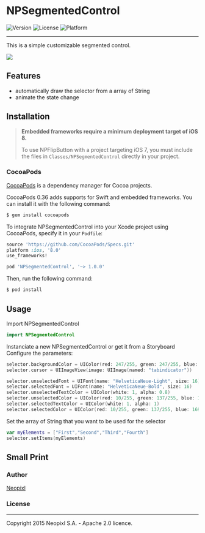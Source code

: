 # NPSegmentedControl
![Version](https://img.shields.io/cocoapods/v/NPSegmentedControl.svg?style=flat)
![License](https://img.shields.io/cocoapods/l/NPSegmentedControl.svg?style=flat)
![Platform](https://img.shields.io/cocoapods/p/NPSegmentedControl.svg?style=flat)
***

This is a simple customizable segmented control.

<img src = "https://raw.githubusercontent.com/neopixl/NPSegmentedControl/master/Documentation/npsepgmentedcontrol.gif" />

## Features

- automatically draw the selector from a array of String
- animate the state change

## Installation

> **Embedded frameworks require a minimum deployment target of iOS 8.**
>
> To use NPFlipButton with a project targeting iOS 7, you must include the files in `Classes/NPSegmentedControl` directly in your project.
>

### CocoaPods

[CocoaPods](http://cocoapods.org) is a dependency manager for Cocoa projects.

CocoaPods 0.36 adds supports for Swift and embedded frameworks. You can install it with the following command:

```bash
$ gem install cocoapods
```

To integrate NPSegmentedControl into your Xcode project using CocoaPods, specify it in your `Podfile`:

```ruby
source 'https://github.com/CocoaPods/Specs.git'
platform :ios, '8.0'
use_frameworks!

pod 'NPSegmentedControl', '~> 1.0.0'
```

Then, run the following command:

```bash
$ pod install
```


## Usage

Import NPSegmentedControl
```swift
import NPSegmentedControl
```

Instanciate a new NPSegmentedControl or get it from a Storyboard
Configure the parameters:
```swift
selector.backgroundColor = UIColor(red: 247/255, green: 247/255, blue: 247/255, alpha: 1)
selector.cursor = UIImageView(image: UIImage(named: "tabindicator"))

selector.unselectedFont = UIFont(name: "HelveticaNeue-Light", size: 16)
selector.selectedFont = UIFont(name: "HelveticaNeue-Bold", size: 16)
selector.unselectedTextColor = UIColor(white: 1, alpha: 0.8)
selector.unselectedColor = UIColor(red: 10/255, green: 137/255, blue: 169/255, alpha: 0.8)
selector.selectedTextColor = UIColor(white: 1, alpha: 1)
selector.selectedColor = UIColor(red: 10/255, green: 137/255, blue: 169/255, alpha: 1)
```
Set the array of String that you want to be used for the selector
```swift
var myElements = ["First","Second","Third","Fourth"]
selector.setItems(myElements)
```
## Small Print

### Author

[Neopixl](http://www.neopixl.com)

### License
-------------------------

Copyright 2015 Neopixl S.A. - Apache 2.0 licence. 
